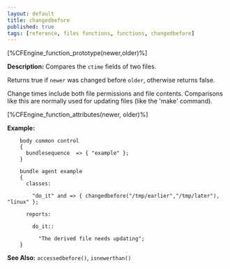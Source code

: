 ```yaml
---
layout: default
title: changedbefore
published: true
tags: [reference, files functions, functions, changedbefore]
---
```


[%CFEngine_function_prototype(newer,older)%]

**Description:** Compares the `ctime` fields of two files.

Returns true if `newer` was changed before `older`, otherwise returns false.

Change times include both file permissions and file contents.
Comparisons like this are normally used for updating files (like the
'make' command).

[%CFEngine_function_attributes(newer, older)%]

**Example:**

```cf3
    body common control
    {
      bundlesequence  => { "example" };
    }

    bundle agent example
    {
      classes:

        "do_it" and => { changedbefore("/tmp/earlier","/tmp/later"), "linux" };

      reports:

        do_it::

          "The derived file needs updating";
    }
```

**See Also:** `accessedbefore()`, `isnewerthan()`
